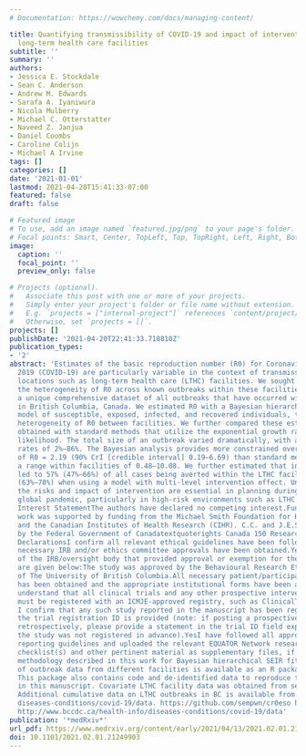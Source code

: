 ```yaml
---
# Documentation: https://wowchemy.com/docs/managing-content/

title: Quantifying transmissibility of COVID-19 and impact of intervention within
  long-term health care facilities
subtitle: ''
summary: ''
authors:
- Jessica E. Stockdale
- Sean C. Anderson
- Andrew M. Edwards
- Sarafa A. Iyaniwura
- Nicola Mulberry
- Michael C. Otterstatter
- Naveed Z. Janjua
- Daniel Coombs
- Caroline Colijn
- Michael A Irvine
tags: []
categories: []
date: '2021-01-01'
lastmod: 2021-04-20T15:41:33-07:00
featured: false
draft: false

# Featured image
# To use, add an image named `featured.jpg/png` to your page's folder.
# Focal points: Smart, Center, TopLeft, Top, TopRight, Left, Right, BottomLeft, Bottom, BottomRight.
image:
  caption: ''
  focal_point: ''
  preview_only: false

# Projects (optional).
#   Associate this post with one or more of your projects.
#   Simply enter your project's folder or file name without extension.
#   E.g. `projects = ["internal-project"]` references `content/project/deep-learning/index.md`.
#   Otherwise, set `projects = []`.
projects: []
publishDate: '2021-04-20T22:41:33.718810Z'
publication_types:
- '2'
abstract: 'Estimates of the basic reproduction number (R0) for Coronavirus disease
  2019 (COVID-19) are particularly variable in the context of transmission within
  locations such as long-term health care (LTHC) facilities. We sought to characterise
  the heterogeneity of R0 across known outbreaks within these facilities. We used
  a unique comprehensive dataset of all outbreaks that have occurred within LTHC facilities
  in British Columbia, Canada. We estimated R0 with a Bayesian hierarchical dynamic
  model of susceptible, exposed, infected, and recovered individuals, that incorporates
  heterogeneity of R0 between facilities. We further compared these estimates to those
  obtained with standard methods that utilize the exponential growth rate and maximum
  likelihood. The total size of an outbreak varied dramatically, with a range of attack
  rates of 2%–86%. The Bayesian analysis provides more constrained overall estimates
  of R0 = 2.19 (90% CrI [credible interval] 0.19–6.69) than standard methods, with
  a range within facilities of 0.48–10.08. We further estimated that intervention
  led to 57% (47%–66%) of all cases being averted within the LTHC facilities, or 73%
  (63%–78%) when using a model with multi-level intervention effect. Understanding
  the risks and impact of intervention are essential in planning during the ongoing
  global pandemic, particularly in high-risk environments such as LTHC facilities.Competing
  Interest StatementThe authors have declared no competing interest.Funding StatementThis
  work was supported by funding from the Michael Smith Foundation for Health Research
  and the Canadian Institutes of Health Research (CIHR). C.C. and J.E.S. are funded
  by the Federal Government of Canadatextquoterights Canada 150 Research Chair program.Author
  DeclarationsI confirm all relevant ethical guidelines have been followed, and any
  necessary IRB and/or ethics committee approvals have been obtained.YesThe details
  of the IRB/oversight body that provided approval or exemption for the research described
  are given below:The study was approved by the Behavioural Research Ethics Board
  of The University of British Columbia.All necessary patient/participant consent
  has been obtained and the appropriate institutional forms have been archived.YesI
  understand that all clinical trials and any other prospective interventional studies
  must be registered with an ICMJE-approved registry, such as ClinicalTrials.gov.
  I confirm that any such study reported in the manuscript has been registered and
  the trial registration ID is provided (note: if posting a prospective study registered
  retrospectively, please provide a statement in the trial ID field explaining why
  the study was not registered in advance).YesI have followed all appropriate research
  reporting guidelines and uploaded the relevant EQUATOR Network research reporting
  checklist(s) and other pertinent material as supplementary files, if applicable.YesThe
  methodology described in this work for Bayesian hierarchical SEIR fitting to a collection
  of outbreak data from different facilities is available as an R package at github.com/sempwn/cr0eso.
  This package also contains code and de-identified data to reproduce the analysis
  in this manuscript. Covariate LTHC facility data was obtained from seniorsadvocatebc.ca/quickfacts.
  Additional cumulative data on LTHC outbreaks in BC is available from bccdc.ca/healthinfo/
  diseases-conditions/covid-19/data. https://github.com/sempwn/cr0eso https://www.seniorsadvocatebc.ca/quickfacts
  http://www.bccdc.ca/health-info/diseases-conditions/covid-19/data'
publication: '*medRxiv*'
url_pdf: https://www.medrxiv.org/content/early/2021/04/13/2021.02.01.21249903
doi: 10.1101/2021.02.01.21249903
---
```

